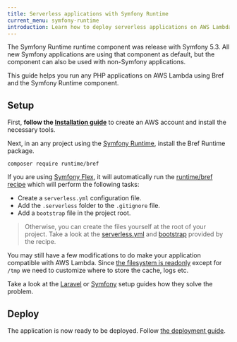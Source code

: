 ```yaml
---
title: Serverless applications with Symfony Runtime
current_menu: symfony-runtime
introduction: Learn how to deploy serverless applications on AWS Lambda using Bref and Symfony Runtime component.
---
```


The Symfony Runtime runtime component was release with Symfony 5.3. All new Symfony
applications are using that component as default, but the component can also be
used with non-Symfony applications.

This guide helps you run any PHP applications on AWS Lambda using Bref and the Symfony
Runtime component.

## Setup

First, **follow the [Installation guide](../installation.md)** to create an AWS
account and install the necessary tools.

Next, in an any project using the [Symfony Runtime](https://symfony.com/doc/current/components/runtime.html),
install the Bref Runtime package.

```
composer require runtime/bref
```

If you are using [Symfony Flex](https://flex.symfony.com/), it will automatically run
the [runtime/bref recipe](https://github.com/symfony/recipes/tree/master/runtime/bref/0.2)
which will perform the following tasks:

- Create a `serverless.yml` configuration file.
- Add the `.serverless` folder to the `.gitignore` file.
- Add a `bootstrap` file in the project root.

> Otherwise, you can create the files yourself at the root of your project.
Take a look at the [serverless.yml](https://github.com/symfony/recipes/tree/master/runtime/bref/0.2/serverless.yaml)
and [bootstrap](https://github.com/symfony/recipes/tree/master/runtime/bref/0.2/bootstrap)
provided by the recipe.

You may still have a few modifications to do make your application compatible
with AWS Lambda. Since [the filesystem is readonly](/docs/environment/storage.md)
except for `/tmp` we need to customize where to store the cache, logs etc.

Take a look at the [Laravel](laravel.md) or [Symfony](symfony.md) setup guides how
they solve the problem.

## Deploy

The application is now ready to be deployed. Follow [the deployment guide](/docs/deploy.md).

